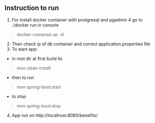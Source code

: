 ## Instruction to run

1. For install docker container with postgresql and pgadmin 4 go to ./docker run in console
> docker-compose up -d
2. Then check ip of db container and correct application.properties file
3. To start app:
- in root dir at first build its
> mvn clean install
- then to run
> mvn spring-boot:start
- to stop
> mvn spring-boot:stop
4. App run on http://localhost:8080/benefits/